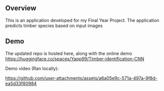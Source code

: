 ## Overview

This is an application developed for my Final Year Project.
The application predicts timber species based on input images

## Demo
The updated repo is hosted here, along with the online demo
https://huggingface.co/spaces/Yapp99/Timber-identification-CNN

Demo video (Ran locally):

https://github.com/user-attachments/assets/a6a05e9c-571a-497a-9f8d-ea5d33f80984

